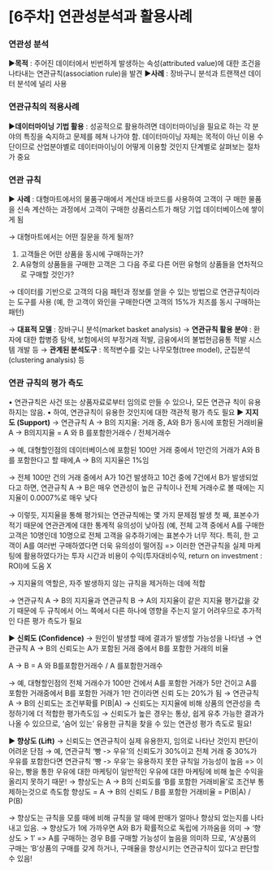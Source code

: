 # [6주차] 연관성분석과 활용사례

### 연관성 분석

▶**목적** : 주어진 데이터에서 빈번하게 발생하는 속성(attributed value)에 대한 조건을 나타내는 연관규칙(association rule)을 발견
▶**사례** : 장바구니 분석과 트랜잭션 데이터 분석에 널리 사용

### **연관규칙의 적용사례**

▶**데이터마이닝 기법 활용** : 성공적으로 활용하려면 데이터마이닝을 필요로 하는 각 분야의 특징을 숙지하고 문제를 헤쳐 나가야 함. 데이터마이닝 자체는 목적이 아닌 이용 수단이므로 산업분야별로 데이터마이닝이 어떻게 이용할 것인지 단계별로 살펴보는 절차가 중요

### 연관 규칙

▶ **사례** : 대형마트에서의 물품구매에서 계산대 바코드를 사용하여 고객이 구
매한 물품을 신속 계산하는 과정에서 고객이 구매한 상품리스트가 해당 기업 데이터베이스에 쌓이게 됨

→ 대형마트에서는 어떤 질문을 하게 될까?
 1. 고객들은 어떤 상품을 동시에 구매하는가?
 2. A유형의 상품들을 구매한 고객은 그 다음 주로 다른 어떤 유형의 상품들을 연차적으로 구매할 것인가?

→ 데이터를 기반으로 고객의 다음 패턴과 정보를 얻을 수 있는 방법으로 연관규칙이라는 도구를 사용 (예, 한 고객이 와인을 구매한다면 고객의 15%가 치즈를 동시 구매하는 패턴)

→ **대표적 모델** : 장바구니 분석(market basket analysis)
→ **연관규칙 활용 분야** : 환자에 대한 합병증 탐색, 보험에서의 부정거래 적발, 금융에서의 불법현금융통 적발 시스템 개발 등
→ **관계된 분석도구** : 목적변수를 갖는 나무모형(tree model), 군집분석(clustering analysis) 등

### 연관 규칙의 평가 측도

• 연관규칙은 사건 또는 상품자료로부터 임의로 만들 수 있으나, 모든 연관규
칙이 유용하지는 않음. • 하여, 연관규칙이 유용한 것인지에 대한 객관적 평가 측도 필요
**▶ 지지도 (Support)**
 → 연관규칙 A → B의 지지율: 거래 중, A와 B가 동시에 포함된 거래비율
A → B의지지율 = A 와 B 를포함한거래수 / 전체거래수

 → 예, 대형할인점의 데이터베이스에 포함된 100만 거래 중에서 1만건의 
거래가 A와 B를 포함한다고 할 때에,A → B의 지지율은 1%임

 → 전체 100만 건의 거래 중에서 A가 10건 발생하고 10건 중에 7건에서 
B가 발생되었다고 하면, 연관규칙 A → B은 매우 연관성이 높은 규칙이나 전체 거래수로 볼 때에는 지지율이 0.0007%로 매우 낮다

 → 이렇듯, 지지율을 통해 평가되는 연관규칙에는 몇 가지 문제점 발생
 첫 째, 표본수가 적기 때문에 연관관계에 대한 통계적 유의성이 낮아짐
 (예, 전체 고객 중에서 A를 구매한 고객은 10명인데 10명으로 전체 고객을 유추하기에는 표본수가 너무 적다. 특히, 한 고객이 A를 여러번 구매하였다면 더욱 유의성이 떨어짐 => 이러한 연관규칙을 실제 마케팅에 활용하였다가는 투자 시간과 비용이 수익(투자대비수익, return on investment : ROI)에 도움 X

 → 지지율의 역할은, 자주 발생하지 않는 규칙을 제거하는 데에 적합

 → 연관규칙 A → B의 지지율과 연관규칙 B → A의 지지율이 같은 지지율 평가값을 갖기 때문에 두 규칙에서 어느 쪽에서 다른 하나에 영향을 주는지 알기 어려우므로 추가적인 다른 평가 측도가 필요

▶ **신뢰도 (Confidence)**
 → 원인이 발생할 때에 결과가 발생할 가능성을 나타냄
 → 연관규칙 A → B의 신뢰도는 A가 포함된 거래 중에서 B를 포함한 거래의 비율

A → B =  A 와 B를포함한거래수 / A 를포함한거래수

 → 예, 대형할인점의 전체 거래수가 100만 건에서 A를 포함한 거래가 5만 
건이고 A를 포함한 거래중에서 B를 포함한 거래가 1만 건이라면 신뢰
도는 20%가 됨
 → 연관규칙 A → B의 신뢰도는 조건부확률 P(B|A)
 → 신뢰도는 지지율에 비해 상품의 연관성을 측정하기에 더 적합한 평가측도임
 → 신뢰도가 높은 경우는 통상, 쉽게 유추 가능한 결과가 나올 수 있으므로, ‘숨어 있는’ 유용한 규칙을 찾을 수 있는 연관성 평가 측도로 필요!

**▶ 향상도 (Lift)** 
 → 신뢰도는 연관규칙이 실제 유용한지, 임의로 나타난 것인지 판단이 어려운 단점
 → 예, 연관규칙 ‘빵 -> 우유’의 신뢰도가 30%이고 전체 거래 중 30%가 우유를 포함한다면 연관규칙 ‘빵 -> 우유’는 유용하지 못한 규칙일 가능성이 높음 => 이유는, 빵을 통한 우유에 대한 마케팅이 일반적인 우유에 대한 마케팅에 비해 높은 수익을 올리지 못하기 때문!
 → 향상도는 A → B의 신뢰도를 ‘B를 포함한 거래비율’로 조건부 통제하는것으로 측도함
향상도 = A → B의 신뢰도 / B를 포함한 거래비율 = P(B|A) / P(B)

 → 향상도는 규칙을 모를 때에 비해 규칙을 알 때에 판매가 얼마나 향상되
었는지를 나타내고 있음. 
 → 향상도가 1에 가까우면 A와 B가 확률적으로 독립에 가까움을 의미
 → ‘향상도 > 1’ => A를 구매하는 경우 B를 구매할 가능성이 높음을 의미하
므로, ‘A’상품의 구매는 ‘B’상품의 구매를 갖게 하거나, 구매율을 향상시키는 연관규칙이 있다고 판단할 수 있음!